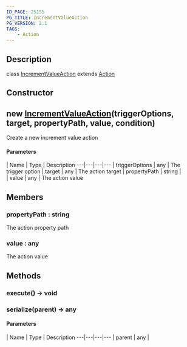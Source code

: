 ```yaml
---
ID_PAGE: 25155
PG_TITLE: IncrementValueAction
PG_VERSION: 2.1
TAGS:
    - Action
---
```

## Description

class [IncrementValueAction](/classes/3.0/IncrementValueAction) extends [Action](/classes/3.0/Action)



## Constructor

## new [IncrementValueAction](/classes/3.0/IncrementValueAction)(triggerOptions, target, propertyPath, value, condition)

Create a new increment value action

#### Parameters
 | Name | Type | Description
---|---|---|---
 | triggerOptions | any |      The trigger option
 | target | any |      The action target
 | propertyPath | string |      
 | value | any |      The action value
## Members

### propertyPath : string

The action property path

### value : any

The action value

## Methods

### execute() &rarr; void


### serialize(parent) &rarr; any



#### Parameters
 | Name | Type | Description
---|---|---|---
 | parent | any |   

